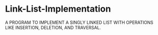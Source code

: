 # Link-List-Implementation

A PROGRAM TO IMPLEMENT A
SINGLY LINKED LIST WITH OPERATIONS
LIKE INSERTION, DELETION, AND
TRAVERSAL.
